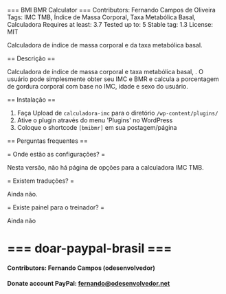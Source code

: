=== BMI BMR Calculator ===
Contributors: Fernando Campos de Oliveira
Tags: IMC TMB, Índice de Massa Corporal, Taxa Metabólica Basal, Calculadora
Requires at least: 3.7
Tested up to: 5
Stable tag: 1.3
License: MIT


Calculadora de índice de massa corporal e da taxa metabólica basal.

== Descrição ==

Calculadora de índice de massa corporal e taxa metabólica basal, . O usuário pode simplesmente obter seu IMC e BMR e calcula a porcentagem de gordura corporal com base no IMC, idade e sexo do usuário.

== Instalação ==

1. Faça Upload de `calculadora-imc` para o diretório `/wp-content/plugins/`
1. Ative o plugin através do menu 'Plugins' no WordPress
1. Coloque o shortcode `[bmibmr]` em sua postagem/página

== Perguntas frequentes ==

= Onde estão as configurações? =

Nesta versão, não há página de opções para a calculadora IMC TMB.

= Existem traduções? =

Ainda não.

= Existe painel para o treinador? =

Ainda não

# === doar-paypal-brasil ===
#### Contributors: Fernando Campos (odesenvolvedor)  
#### Donate account PayPal: fernando@odesenvolvedor.net